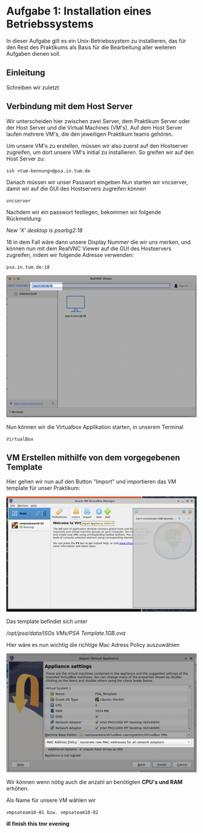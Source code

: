 # Aufgabe 1: Installation eines Betriebssystems
In dieser Aufgabe gilt es ein Unix-Betriebssystem zu installieren, das für den Rest des Praktikums als Basis für die Bearbeitung aller weiteren Aufgaben dienen soll.
## Einleitung
Schreiben wir zuletzt
## Verbindung mit dem Host Server
Wir unterscheiden hier zwischen zwei Server, dem Praktikum Server oder der Host Server und die Virtual Machines (VM's). Auf dem Host Server laufen mehrere VM's, die den jeweiligen Praktikum teams gehören.

Um unsere VM's zu erstellen, müssen wir also zuerst auf den Hostserver zugreifen, um dort unsere VM's initial zu installieren. So greifen wir auf den Host Server zu:

`ssh <tum-kennung>@psa.in.tum.de`

Danach müssen wir unser Passwort eingeben
Nun starten wir vncserver, damit wir auf die GUI des Hostservers zugreifen können

`vncserver`

Nachdem wir ein passwort festlegen, bekommen wir folgende Rückmeldung:

*New 'X' desktop is psarbg2:18*

18 in dem Fall wäre dann unsere Display Nummer die wir uns merken, und können nun mit dem RealVNC Viewer auf die GUI des Hostservers zugreifen, indem wir folgende Adresse verwenden:

`psa.in.tum.de:18`

![Alt text](<Screenshot 2024-04-21 at 21.45.10.png>)

Nun können wir die Virtualbox Applikation starten, in unserem Terminal

`VirtualBox`

## VM Erstellen mithilfe von dem vorgegebenen Template
Hier gehen wir nun auf den Button "Import" und importieren das VM template für unser Praktikum:

![Alt text](image.png)

Das template befindet sich unter 

*/opt/psa/data/ISOs VMs/PSA Template.1GB.ova*

Hier wäre es nun wichtig die richtige Mac Adress Policy auszuwählen

![Alt text](<Screenshot 2024-04-21 at 21.55.10.png>)

Wir können wenn nötig auch die anzahl an benötigten **CPU's und RAM** erhöhen.

Als Name für unsere VM wählen wir 

`vmpsateam10-01 bzw. vmpsateam10-02`

**ill finish this tmr evening**
